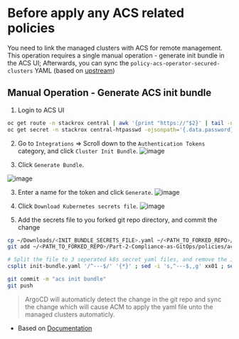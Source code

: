 # Before apply any ACS related policies
You need to link the managed clusters with ACS for remote management. 
This operation requires a single manual operation - generate init bundle in the ACS UI;
Afterwards, you can sync the `policy-acs-operator-secured-clusters` YAML (based on [upstream](https://github.com/open-cluster-management-io/policy-collection/blob/main/community/CM-Configuration-Management/policy-acs-operator-secured-clusters.yaml))

## Manual Operation - Generate ACS init bundle
1. Login to ACS UI
```bash
oc get route -n stackrox central | awk '{print "https://"$2}' | tail -n 1
oc get secret -n stackrox central-htpasswd -ojsonpath='{.data.password}' | base64 --decode ; echo
```

2. Go to `Integrations` => Scroll down to the `Authentication Tokens` category, and click `Cluster Init Bundle`.
![image](https://user-images.githubusercontent.com/60185557/231579759-001efd75-c46f-4362-8b60-d6f136fa589a.png)


2. Click `Generate Bundle`.

![image](https://user-images.githubusercontent.com/60185557/231580469-9ff40eb4-4ad2-4a3b-876e-c3524c291160.png)


3. Enter a name for the token and click `Generate`.
![image](https://user-images.githubusercontent.com/60185557/231581273-86659f28-4b61-4540-8341-32ca7f154da3.png)


4. Click `Download Kubernetes secrets file`.
![image](https://user-images.githubusercontent.com/60185557/231582873-abe23f62-ce13-448a-b3e7-d03326402f9b.png)

5. Add the secrets file to you forked git repo directory, and commit the change
```bash
cp ~/Downloads/<INIT_BUNDLE_SECRETS_FILE>.yaml ~/<PATH_TO_FORKED_REPO>/Part-2-Compliance-as-GitOps/policies/acs-policies/files/init-bundle.yaml
git add ~/<PATH_TO_FORKED_REPO>/Part-2-Compliance-as-GitOps/policies/acs-policies/files/init-bundle.yaml

# Split the file to 3 seperated k8s secret yaml files, and remove the initial "---" from the last two so the Helm would work without problems in ArgoCD 
csplit init-bundle.yaml '/^---$/' '{*}' ; sed -i 's,^---$,,g' xx01 ; sed -i 's,^---$,,g' xx02

git commit -m "acs init bundle"
git push
```

> ArgoCD will automaticly detect the change in the git repo and sync the change which will cause ACM to apply the yaml file unto the managed clusters automaticly.

* Based on [Documentation](https://docs.openshift.com/acs/3.74/cli/getting-started-cli.html#cli-authentication_cli-getting-started)
